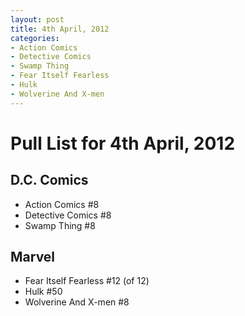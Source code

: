 ```yaml
---
layout: post
title: 4th April, 2012
categories:
- Action Comics
- Detective Comics
- Swamp Thing
- Fear Itself Fearless
- Hulk
- Wolverine And X-men
---
```


# Pull List for 4th April, 2012

## D.C. Comics

* Action Comics #8
* Detective Comics #8
* Swamp Thing #8

## Marvel

* Fear Itself Fearless #12 (of 12)
* Hulk #50
* Wolverine And X-men #8